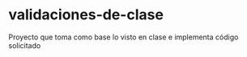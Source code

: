 # validaciones-de-clase
Proyecto que toma como base lo visto en clase e implementa código solicitado
